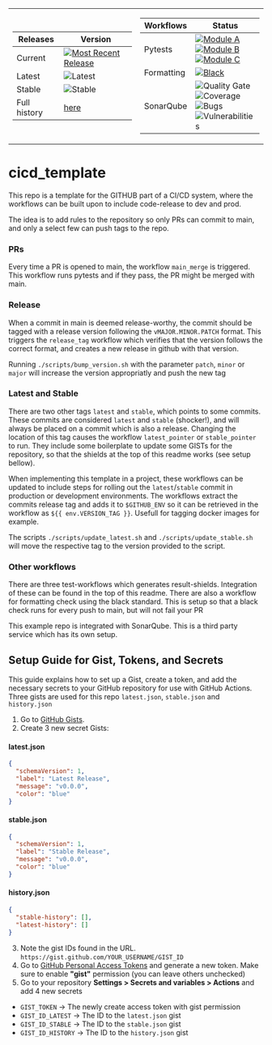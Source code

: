 <table>
  <tr>
    <td width="50%" style="text-align: left;">

| Releases      | Version |
|---------------|---------|
| Current       | [![Most Recent Release](https://img.shields.io/github/v/release/Martijho/cicd_template)](https://github.com/Martijho/cicd_template/releases/latest) |
| Latest        | ![Latest](https://img.shields.io/endpoint?url=https://gist.githubusercontent.com/Martijho/a55d7787586c5e7f5b7e09588757e696/raw/latest.json)  |
| Stable        | ![Stable](https://img.shields.io/endpoint?url=https://gist.githubusercontent.com/Martijho/7a50d807ec91d1e85af92d83f0949631/raw/stable.json) |
| Full history  | [here](https://gist.github.com/Martijho/cdc1e310d9f336ef1c7543d1e3cea78e) |

   </td>
    <td width="50%" style="text-align: left;">

| Workflows        | Status |
|------------------|--------|
| Pytests          | [![Module A](https://github.com/Martijho/cicd_template/actions/workflows/test_module_a.yml/badge.svg)](https://github.com/Martijho/cicd_template/actions/workflows/test_module_a.yml) <br> [![Module B](https://github.com/Martijho/cicd_template/actions/workflows/test_module_b.yml/badge.svg)](https://github.com/Martijho/cicd_template/actions/workflows/test_module_b.yml) <br> [![Module C](https://github.com/Martijho/cicd_template/actions/workflows/test_module_c.yml/badge.svg)](https://github.com/Martijho/cicd_template/actions/workflows/test_module_c.yml) |
| Formatting       | [![Black](https://github.com/Martijho/cicd_template/actions/workflows/black_formatting.yml/badge.svg)](https://github.com/Martijho/cicd_template/actions/workflows/black_formatting.yml) |
| SonarQube        | ![Quality Gate](https://sonarcloud.io/api/project_badges/measure?project=Martijho_cicd_template&metric=alert_status) <br> ![Coverage](https://sonarcloud.io/api/project_badges/measure?project=Martijho_cicd_template&metric=coverage) <br> ![Bugs](https://sonarcloud.io/api/project_badges/measure?project=Martijho_cicd_template&metric=bugs) <br> ![Vulnerabilities](https://sonarcloud.io/api/project_badges/measure?project=Martijho_cicd_template&metric=vulnerabilities) |
   </td>
  </tr>
</table>

# cicd_template
This repo is a template for the GITHUB part of a CI/CD system, where the workflows can be built upon to include code-release to dev and prod. 

The idea is to add rules to the repository so only PRs can commit to main, and only a select few can push tags to the repo. 

### PRs
Every time a PR is opened to main, the workflow `main_merge` is triggered. This workflow runs pytests and if they pass, the PR might be merged with main.

### Release
When a commit in main is deemed release-worthy, the commit should be tagged with a release version following the `vMAJOR.MINOR.PATCH` format.
This triggers the `release_tag` workflow which verifies that the version follows the correct format, and creates a new release in github with that version. 

Running `./scripts/bump_version.sh` with the parameter `patch`, `minor` or `major` will increase the version appropriatly and push the new tag

### Latest and Stable
There are two other tags `latest` and `stable`, which points to some commits. These commits are considered `latest` and `stable` (shocker!), 
and will always be placed on a commit which is also a release. 
Changing the location of this tag causes the workflow `latest_pointer` or `stable_pointer` to run. They include some boilerplate to update some GISTs
for the repository, so that the shields at the top of this readme works (see setup bellow).

When implementing this template in a project, these workflows can be updated to include steps for rolling out the `latest`/`stable` commit in production or development environments. 
The workflows extract the commits release tag and adds it to `$GITHUB_ENV` so it can be retrieved in the workflow as `${{ env.VERSION_TAG }}`. Usefull for tagging docker images for example.

The scripts `./scripts/update_latest.sh` and `./scripts/update_stable.sh` will move the respective tag to the version provided to the script. 
     
### Other workflows 
There are three test-workflows which generates result-shields. Integration of these can be found in the top of this readme. 
There are also a workflow for formatting check using the black standard. This is setup so that a black check runs for every push to main, but will not fail your PR

This example repo is integrated with SonarQube. This is a third party service which has its own setup. 

## Setup Guide for Gist, Tokens, and Secrets

This guide explains how to set up a Gist, create a token, and add the necessary secrets to your GitHub repository for use with GitHub Actions. Three gists are used for this repo `latest.json`, `stable.json` and `history.json`

1. Go to [GitHub Gists](https://gist.github.com/).
2. Create 3 new secret Gists: 
#### latest.json
```json
{
  "schemaVersion": 1,
  "label": "Latest Release",
  "message": "v0.0.0",
  "color": "blue"
}
```
#### stable.json
```json
{
  "schemaVersion": 1,
  "label": "Stable Release",
  "message": "v0.0.0",
  "color": "blue"
}
```
#### history.json
```json
{
  "stable-history": [],
  "latest-history": []
}
```
3. Note the gist IDs found in the URL. `https://gist.github.com/YOUR_USERNAME/GIST_ID`
4. Go to [GitHub Personal Access Tokens](https://github.com/settings/tokens) and generate a new token. Make sure to enable  **"gist"** permission (you can leave others unchecked)
5. Go to your repository **Settings > Secrets and variables > Actions** and add 4 new secrets
- `GIST_TOKEN` -> The newly create access token with gist permission
- `GIST_ID_LATEST` -> The ID to the `latest.json` gist
- `GIST_ID_STABLE` -> The ID to the `stable.json` gist
- `GIST_ID_HISTORY` -> The ID to the `history.json` gist
